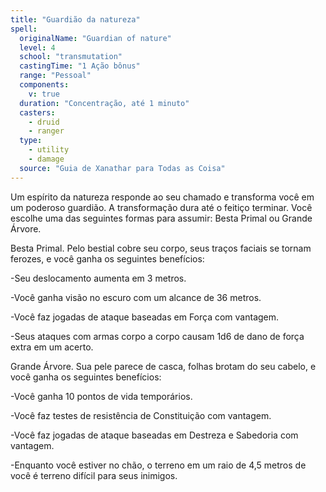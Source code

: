 ```yaml
---
title: "Guardião da natureza"
spell:
  originalName: "Guardian of nature"
  level: 4
  school: "transmutation"
  castingTime: "1 Ação bônus"
  range: "Pessoal"
  components:
    v: true
  duration: "Concentração, até 1 minuto"
  casters:
    - druid
    - ranger
  type:
    - utility
    - damage
  source: "Guia de Xanathar para Todas as Coisa"
---
```


Um espírito da natureza responde ao seu chamado e transforma você em um poderoso guardião. A transformação dura até o feitiço terminar. Você escolhe uma das seguintes formas para assumir: Besta Primal ou Grande Árvore.

Besta Primal. Pelo bestial cobre seu corpo, seus traços faciais se tornam ferozes, e você ganha os seguintes benefícios:

-Seu deslocamento aumenta em 3 metros.

-Você ganha visão no escuro com um alcance de 36 metros.

-Você faz jogadas de ataque baseadas em Força com vantagem.

-Seus ataques com armas corpo a corpo causam 1d6 de dano de força extra em um acerto.

Grande Árvore. Sua pele parece de casca, folhas brotam do seu cabelo, e você ganha os seguintes benefícios:

-Você ganha 10 pontos de vida temporários.

-Você faz testes de resistência de Constituição com vantagem.

-Você faz jogadas de ataque baseadas em Destreza e Sabedoria com vantagem.

-Enquanto você estiver no chão, o terreno em um raio de 4,5 metros de você é terreno difícil para seus inimigos.
